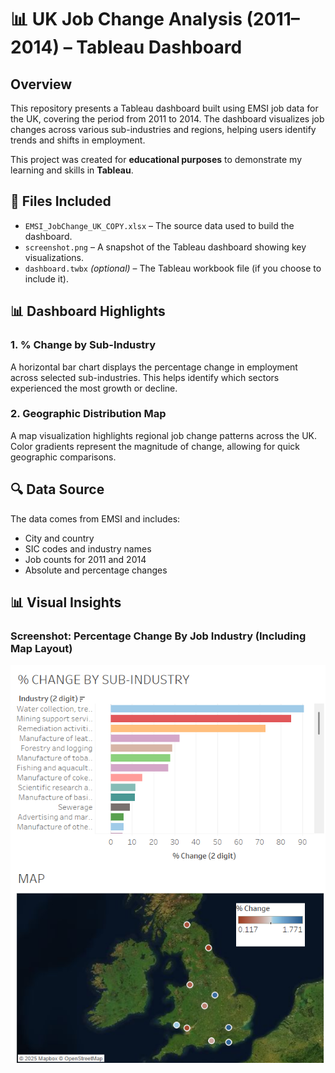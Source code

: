 # 📊 UK Job Change Analysis (2011–2014) – Tableau Dashboard

## Overview

This repository presents a Tableau dashboard built using EMSI job data for the UK, covering the period from 2011 to 2014. The dashboard visualizes job changes across various sub-industries and regions, helping users identify trends and shifts in employment.

This project was created for **educational purposes** to demonstrate my learning and skills in **Tableau**.

## 📁 Files Included

- `EMSI_JobChange_UK_COPY.xlsx` – The source data used to build the dashboard.
- `screenshot.png` – A snapshot of the Tableau dashboard showing key visualizations.
- `dashboard.twbx` *(optional)* – The Tableau workbook file (if you choose to include it).

## 📊 Dashboard Highlights

### 1. **% Change by Sub-Industry**
A horizontal bar chart displays the percentage change in employment across selected sub-industries. This helps identify which sectors experienced the most growth or decline.

### 2. **Geographic Distribution Map**
A map visualization highlights regional job change patterns across the UK. Color gradients represent the magnitude of change, allowing for quick geographic comparisons.

## 🔍 Data Source

The data comes from EMSI and includes:
- City and country
- SIC codes and industry names
- Job counts for 2011 and 2014
- Absolute and percentage changes

## 📊 Visual Insights

### Screenshot: Percentage Change By Job Industry (Including Map Layout)
![image](https://github.com/YusafM/Tableau-EMSI-Job-Change-UK-Data-Visualisation/blob/main/Screenshot%202025-06-02%20145315.png)
